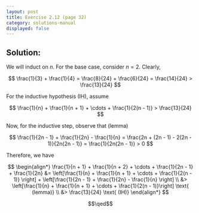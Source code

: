 ```yaml
---
layout: post
title: Exercise 2.12 (page 32)
category: solutions-manual
displayed: false
---
```


## Solution:

We will induct on $n$. For the base case, consider $n = 2$. Clearly,

$$
    \frac{1}{3} + \frac{1}{4} = \frac{8}{24} + \frac{6}{24} = \frac{14}{24} > \frac{13}{24}
$$

For the inductive hypothesis (IH), assume

$$
    \frac{1}{n} + \frac{1}{n + 1} + \cdots + \frac{1}{2(n - 1)} > \frac{13}{24}
$$

Now, for the inductive step, observe that (lemma)

$$
    \frac{1}{2n - 1} + \frac{1}{2n} - \frac{1}{n} = \frac{2n + (2n - 1) - 2(2n - 1)}{2n(2n - 1)} = \frac{1}{2n(2n - 1)} > 0
$$

Therefore, we have

$$
    \begin{align*}
        \frac{1}{n + 1} + \frac{1}{n + 2} + \cdots + \frac{1}{2n - 1} + \frac{1}{2n} &= 
        \left[\frac{1}{n} + \frac{1}{n + 1} + \cdots + \frac{1}{2(n - 1)} \right] + \left[\frac{1}{2n - 1} + \frac{1}{2n} - \frac{1}{n} \right] \\
        &> \left[\frac{1}{n} + \frac{1}{n + 1} + \cdots + \frac{1}{2(n - 1)}\right] \text{ (lemma)} \\
        &> \frac{13}{24} \text{ (IH)}
    \end{align*}
$$

$$\qed$$